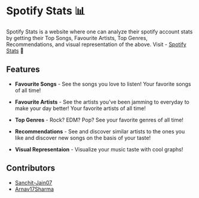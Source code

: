 # Spotify Stats :bar_chart:

Spotify Stats is a website where one can analyze their spotify account stats by getting their Top Songs, Favourite Artists, Top Genres, Recommendations, and visual representation of the above.
Visit - [Spotify Stats](https://statsspotify.herokuapp.com/) :rocket:

## Features
* **Favourite Songs**  - See the songs you love to listen! Your favorite songs of all time!

* **Favourite Artists** - See the artists you've been jamming to everyday to make your day better! Your favorite artists of all time!

* **Top Genres** - Rock? EDM? Pop? See your favorite genres of all time!

* **Recommendations** - See and discover similar artists to the ones you like and discover new songs on the basis of your taste!

* **Visual Representaion** - Visualize your music taste with cool graphs!


## Contributors
* [Sanchit-Jain07](https://github.com/Sanchit-Jain07)
* [Arnav17Sharma](https://github.com/Arnav17Sharma)
